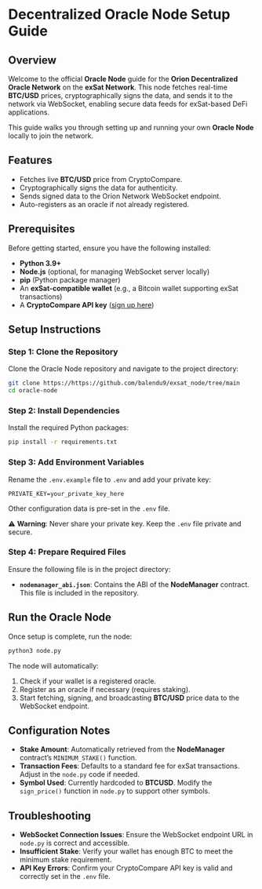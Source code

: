 # Decentralized Oracle Node Setup Guide

## Overview

Welcome to the official **Oracle Node** guide for the **Orion Decentralized Oracle Network** on the **exSat Network**. This node fetches real-time **BTC/USD** prices, cryptographically signs the data, and sends it to the network via WebSocket, enabling secure data feeds for exSat-based DeFi applications.

This guide walks you through setting up and running your own **Oracle Node** locally to join the network.

## Features

- Fetches live **BTC/USD** price from CryptoCompare.
- Cryptographically signs the data for authenticity.
- Sends signed data to the Orion Network WebSocket endpoint.
- Auto-registers as an oracle if not already registered.

## Prerequisites

Before getting started, ensure you have the following installed:

- **Python 3.9+**
- **Node.js** (optional, for managing WebSocket server locally)
- **pip** (Python package manager)
- An **exSat-compatible wallet** (e.g., a Bitcoin wallet supporting exSat transactions)
- A **CryptoCompare API key** ([sign up here](https://www.cryptocompare.com/))

## Setup Instructions

### Step 1: Clone the Repository

Clone the Oracle Node repository and navigate to the project directory:

```bash
git clone https://https://github.com/balendu9/exsat_node/tree/main
cd oracle-node
```


### Step 2: Install Dependencies

Install the required Python packages:

```bash
pip install -r requirements.txt
```

### Step 3: Add Environment Variables

Rename the `.env.example` file to `.env` and add your private key:

```env
PRIVATE_KEY=your_private_key_here
```

Other configuration data is pre-set in the `.env` file.

⚠️ **Warning**: Never share your private key. Keep the `.env` file private and secure.

### Step 4: Prepare Required Files

Ensure the following file is in the project directory:

- **`nodemanager_abi.json`**: Contains the ABI of the **NodeManager** contract. This file is included in the repository.

## Run the Oracle Node

Once setup is complete, run the node:

```bash
python3 node.py
```

The node will automatically:

1. Check if your wallet is a registered oracle.
2. Register as an oracle if necessary (requires staking).
3. Start fetching, signing, and broadcasting **BTC/USD** price data to the WebSocket endpoint.

## Configuration Notes

- **Stake Amount**: Automatically retrieved from the **NodeManager** contract’s `MINIMUM_STAKE()` function.
- **Transaction Fees**: Defaults to a standard fee for exSat transactions. Adjust in the `node.py` code if needed.
- **Symbol Used**: Currently hardcoded to **BTCUSD**. Modify the `sign_price()` function in `node.py` to support other symbols.

## Troubleshooting

- **WebSocket Connection Issues**: Ensure the WebSocket endpoint URL in `node.py` is correct and accessible.
- **Insufficient Stake**: Verify your wallet has enough BTC to meet the minimum stake requirement.
- **API Key Errors**: Confirm your CryptoCompare API key is valid and correctly set in the `.env` file.
